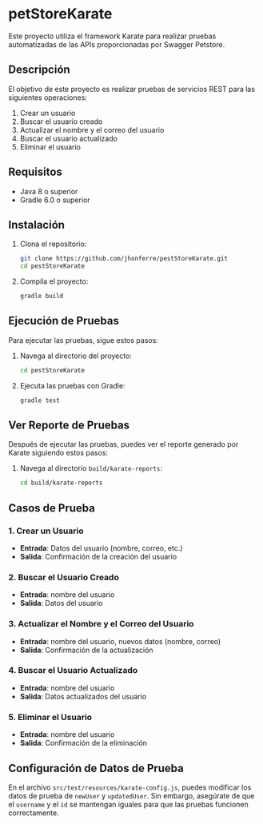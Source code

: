 # petStoreKarate

Este proyecto utiliza el framework Karate para realizar pruebas automatizadas de las APIs proporcionadas por Swagger Petstore.

## Descripción

El objetivo de este proyecto es realizar pruebas de servicios REST para las siguientes operaciones:

1. Crear un usuario
2. Buscar el usuario creado
3. Actualizar el nombre y el correo del usuario
4. Buscar el usuario actualizado
5. Eliminar el usuario

## Requisitos

- Java 8 o superior
- Gradle 6.0 o superior

## Instalación

1. Clona el repositorio:
   ```sh
   git clone https://github.com/jhonferre/pestStoreKarate.git
   cd pestStoreKarate
   ```

2. Compila el proyecto:
   ```sh
   gradle build
   ```
## Ejecución de Pruebas

Para ejecutar las pruebas, sigue estos pasos:

1. Navega al directorio del proyecto:
   ```sh
   cd pestStoreKarate
   ```
2. Ejecuta las pruebas con Gradle:
   ```sh
   gradle test
   ```

## Ver Reporte de Pruebas

Después de ejecutar las pruebas, puedes ver el reporte generado por Karate siguiendo estos pasos:

1. Navega al directorio `build/karate-reports`:
   ```sh
   cd build/karate-reports
   ```

## Casos de Prueba

### 1. Crear un Usuario

- **Entrada**: Datos del usuario (nombre, correo, etc.)
- **Salida**: Confirmación de la creación del usuario

### 2. Buscar el Usuario Creado

- **Entrada**: nombre del usuario
- **Salida**: Datos del usuario

### 3. Actualizar el Nombre y el Correo del Usuario

- **Entrada**: nombre del usuario, nuevos datos (nombre, correo)
- **Salida**: Confirmación de la actualización

### 4. Buscar el Usuario Actualizado

- **Entrada**: nombre del usuario
- **Salida**: Datos actualizados del usuario

### 5. Eliminar el Usuario

- **Entrada**: nombre del usuario
- **Salida**: Confirmación de la eliminación

## Configuración de Datos de Prueba

En el archivo `src/test/resources/karate-config.js`, puedes modificar los datos de prueba de `newUser` y `updatedUser`. Sin embargo, asegúrate de que el `username` y el `id` se mantengan iguales para que las pruebas funcionen correctamente.
